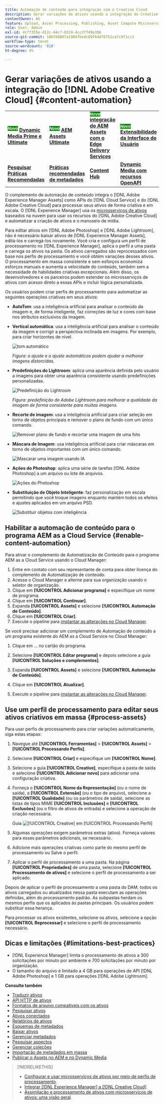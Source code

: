 ```yaml
---
title: Automação de conteúdo para integração com o Creative Cloud
description: Gerar variações de ativos usando a integração do Creative Cloud
contentOwner: AG
feature: Upload, Asset Processing, Publishing, Asset Compute Microservices
role: User, Admin
exl-id: 4cff355e-d12c-44c7-b519-4cc37f49e396
source-git-commit: 188f60887a1904fbe4c69f644f6751ca7c9f1cc3
workflow-type: tm+mt
source-wordcount: '818'
ht-degree: 4%

---
```


# Gerar variações de ativos usando a integração do [!DNL Adobe Creative Cloud] {#content-automation}

<table>
    <tr>
        <td>
            <sup style= "background-color:#008000; color:#FFFFFF; font-weight:bold"><i>Novo</i></sup> <a href="/help/assets/dynamic-media/dm-prime-ultimate.md"><b>Dynamic Media Prime e Ultimate</b></a>
        </td>
        <td>
            <sup style= "background-color:#008000; color:#FFFFFF; font-weight:bold"><i>Novo</i></sup> <a href="/help/assets/assets-ultimate-overview.md"><b>AEM Assets Ultimate</b></a>
        </td>
        <td>
            <sup style= "background-color:#008000; color:#FFFFFF; font-weight:bold"><i>Nova</i></sup> <a href="/help/assets/integrate-aem-assets-edge-delivery-services.md"><b>integração do AEM Assets com o Edge Delivery Services</b></a>
        </td>
        <td>
            <sup style= "background-color:#008000; color:#FFFFFF; font-weight:bold"><i>Novo</i></sup> <a href="/help/assets/aem-assets-view-ui-extensibility.md"><b>Extensibilidade da Interface do Usuário</b></a>
        </td>
          <td>
            <sup style= "background-color:#008000; color:#FFFFFF; font-weight:bold"><i>Novo</i></sup> <a href="/help/assets/dynamic-media/enable-dynamic-media-prime-and-ultimate.md"><b>Habilitar o Dynamic Media Prime e o Ultimate</b></a>
        </td>
    </tr>
    <tr>
        <td>
            <a href="/help/assets/search-best-practices.md"><b>Pesquisar Práticas Recomendadas</b></a>
        </td>
        <td>
            <a href="/help/assets/metadata-best-practices.md"><b>Práticas recomendadas de metadados</b></a>
        </td>
        <td>
            <a href="/help/assets/product-overview.md"><b>Content Hub</b></a>
        </td>
        <td>
            <a href="/help/assets/dynamic-media-open-apis-overview.md"><b>Dynamic Media com recursos OpenAPI</b></a>
        </td>
        <td>
            <a href="https://developer.adobe.com/experience-cloud/experience-manager-apis/"><b>documentação para desenvolvedores do AEM Assets</b></a>
        </td>
    </tr>
</table>

O complemento de automação de conteúdo integra o [!DNL Adobe Experience Manager Assets] como APIs do [!DNL Cloud Service] e do [!DNL Adobe Creative Cloud] para processar seus ativos de forma criativa e em escala. O [!DNL Experience Manager] usa os [microsserviços de ativos](/help/assets/asset-microservices-overview.md) baseados na nuvem para usar os recursos do [!DNL Adobe Creative Cloud] e automatizar a criação de ativos e o manuseio de mídia.

Para editar ativos em [!DNL Adobe Photoshop] e [!DNL Adobe Lightroom], não é necessário baixar ativos de [!DNL Experience Manager Assets], editá-los e carregá-los novamente. Você cria e configura um perfil de processamento no [!DNL Experience Manager], aplica o perfil a uma pasta e carrega os ativos na pasta. Os ativos carregados são reprocessados com base nos perfis de processamento e você obtém variações desses ativos. O processamento em massa consistente e sem esforços economiza esforços manuais e aumenta a velocidade do conteúdo, também sem a necessidade de habilidades criativas excepcionais. Além disso, os desenvolvedores e os parceiros podem estender os microsserviços de ativos com acesso direto a essas APIs e incluir lógica personalizada.

Os usuários podem criar perfis de processamento para automatizar as seguintes operações criativas em seus ativos:

* **AutoTom**: usa a inteligência artificial para analisar o conteúdo da imagem e, de forma inteligente, faz correções de luz e cores com base nos atributos exclusivos da imagem.

* **Vertical automática**: usa a inteligência artificial para analisar o conteúdo da imagem e corrigir a perspectiva inclinada em imagens. Por exemplo, para criar horizontes de nível.

  ![tom automático](/help/assets/assets/content-automation-autotone.png)

  *Figura: o ajuste e o ajuste automáticos podem ajudar a melhorar imagens distorcidas.*

* **Predefinições do Lightroom**: aplica uma aparência definida pelo usuário a imagens para obter uma aparência consistente usando predefinições personalizadas.

  ![Predefinição do Lightroom](/help/assets/assets/content-automation-lrpresets.png)

  *Figura: predefinição do Adobe Lightroom para melhorar a qualidade da imagem de forma consistente para muitas imagens.*

* **Recorte de imagem**: usa a inteligência artificial para criar seleção em torno de objetos principais e remover o plano de fundo com um único comando.

  ![Remover plano de fundo e recortar uma imagem de uma foto](/help/assets/assets/content-automation-backgroundremove.png)

* **Máscara de Imagem**: usa inteligência artificial para criar máscaras em torno de objetos importantes com um único comando.

  ![Mascarar uma imagem usando IA](/help/assets/assets/content-automation-mask.png)

* **Ações do Photoshop**: aplica uma série de tarefas [!DNL Adobe Photoshop] a um arquivo ou lote de arquivos.

  ![Ações do Photoshop](/help/assets/assets/content-automation-psactions.png)

* **Substituição de Objeto Inteligente**: faz personalização em escala permitindo que você troque imagens enquanto mantém todos os efeitos e ajustes aplicados em um arquivo PSD.

  ![Substituir objetos com inteligência](/help/assets/assets/content-automation-objectreplace.png)

## Habilitar a automação de conteúdo para o programa AEM as a Cloud Service {#enable-content-automation}

Para ativar o complemento de Automatização de Conteúdo para o programa AEM as a Cloud Service usando o Cloud Manager:

1. Entre em contato com seu representante de conta para obter licença do complemento de Automatização de conteúdo.
1. Acesse o Cloud Manager e alterne para sua organização usando o seletor de organização.
1. Clique em **[!UICONTROL Adicionar programa]** e especifique um nome de programa.
1. Clique em **[!UICONTROL Continuar]**.
1. Expanda **[!UICONTROL Assets]** e selecione **[!UICONTROL Automação de Conteúdo]**.
1. Clique em **[!UICONTROL Criar]**.
1. Execute o pipeline para [implantar as alterações no Cloud Manager](https://experienceleague.adobe.com/docs/experience-manager-cloud-service/content/implementing/using-cloud-manager/deploy-code.html).

Se você precisar adicionar um complemento de Automação de conteúdo a um programa existente do AEM as a Cloud Service no Cloud Manager:

1. Clique em ... no cartão do programa.

1. Selecione **[!UICONTROL Editar programa]** e depois selecione a guia **[!UICONTROL Soluções e complementos]**.

1. Expanda **[!UICONTROL Assets]** e selecione **[!UICONTROL Automação de Conteúdo]**.
1. Clique em **[!UICONTROL Atualizar]**.
1. Execute o pipeline para [implantar as alterações no Cloud Manager](https://experienceleague.adobe.com/docs/experience-manager-cloud-service/content/implementing/using-cloud-manager/deploy-code.html).

## Use um perfil de processamento para editar seus ativos criativos em massa {#process-assets}

Para usar perfis de processamento para criar variações automaticamente, siga estas etapas:

1. Navegue até **[!UICONTROL Ferramentas]** > **[!UICONTROL Assets]** > **[!UICONTROL Processando Perfis]**.

1. Selecione **[!UICONTROL Criar]** e especifique um **[!UICONTROL Nome]**.

1. Selecione a guia **[!UICONTROL Creative]**, especifique a pasta de saída e selecione **[!UICONTROL Adicionar novo]** para adicionar uma configuração criativa.

1. Forneça o **[!UICONTROL Nome da Representação]** (ou o nome de saída), a **[!UICONTROL Extensão]** (ou o tipo de arquivo), selecione a **[!UICONTROL Qualidade]** (ou os parâmetros de saída), selecione as listas de tipos MIME **[!UICONTROL Inclusões]** e **[!UICONTROL Exclusões]** (ou o filtro de ativos de entrada) e selecione a operação de criação necessária.

   Guia ![[!UICONTROL Creative] em [!UICONTROL Processando Perfil]](assets/creative-processing-profile.png)

1. Algumas operações exigem parâmetros extras (ativo). Forneça valores para esses parâmetros adicionais, se necessário.

1. Adicione mais operações criativas como parte do mesmo perfil de processamento ou Salve o perfil.

1. Aplicar o perfil de processamento a uma pasta. Na página **[!UICONTROL Propriedades]** de uma pasta, selecione **[!UICONTROL Processamento de ativos]** e selecione o perfil de processamento a ser aplicado.

Depois de aplicar o perfil de processamento a uma pasta do DAM, todos os ativos carregados ou atualizados nessa pasta executam as operações definidas, além do processamento padrão. As subpastas herdam os mesmos perfis que os aplicados às pastas principais. Os usuários podem substituir essa herança.

Para processar os ativos existentes, selecione os ativos, selecione a opção **[!UICONTROL Reprocessar]** e selecione o perfil de processamento necessário.

## Dicas e limitações {#limitations-best-practices}

* [!DNL Experience Manager] limita o processamento de ativos a 300 solicitações por minuto por ambiente e 700 solicitações por minuto por organização.
* O tamanho do arquivo é limitado a 4 GB para operações de API [!DNL Adobe Photoshop] e 1 GB para operações [!DNL Adobe Lightroom].

**Consulte também**

* [Traduzir ativos](translate-assets.md)
* [API HTTP de ativos](mac-api-assets.md)
* [Formatos de arquivo compatíveis com os ativos](file-format-support.md)
* [Pesquisar ativos](search-assets.md)
* [Ativos conectados](use-assets-across-connected-assets-instances.md)
* [Relatórios de ativos](asset-reports.md)
* [Esquemas de metadados](metadata-schemas.md)
* [Baixar ativos](download-assets-from-aem.md)
* [Gerenciar metadados](manage-metadata.md)
* [Pesquisar aspectos](search-facets.md)
* [Gerenciar coleções](manage-collections.md)
* [Importação de metadados em massa](metadata-import-export.md)
* [Publicar o Assets no AEM e no Dynamic Media](/help/assets/publish-assets-to-aem-and-dm.md)

>[!MORELIKETHIS]
>
>* [Configurar e usar microsserviços de ativos por meio de perfis de processamento](/help/assets/asset-microservices-configure-and-use.md).
>* [Integrar [!DNL Experience Manager] a [!DNL Creative Cloud]](/help/assets/aem-cc-integration-best-practices.md).
>* [Assimilação e processamento de ativos com microsserviços de ativos: uma visão geral](/help/assets/asset-microservices-overview.md).
